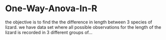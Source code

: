 # One-Way-Anova-In-R
the objective is to find the the difference in length between 3 species of lizard. we have data set where all possible observations for the length of the lizard is recorded in 3 different groups of…
